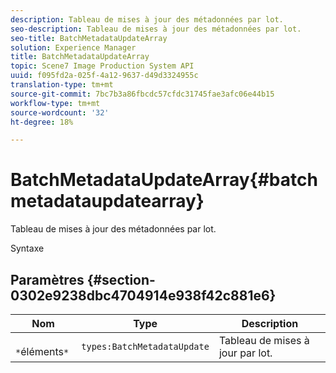 ```yaml
---
description: Tableau de mises à jour des métadonnées par lot.
seo-description: Tableau de mises à jour des métadonnées par lot.
seo-title: BatchMetadataUpdateArray
solution: Experience Manager
title: BatchMetadataUpdateArray
topic: Scene7 Image Production System API
uuid: f095fd2a-025f-4a12-9637-d49d3324955c
translation-type: tm+mt
source-git-commit: 7bc7b3a86fbcdc57cfdc31745fae3afc06e44b15
workflow-type: tm+mt
source-wordcount: '32'
ht-degree: 18%

---
```



# BatchMetadataUpdateArray{#batchmetadataupdatearray}

Tableau de mises à jour des métadonnées par lot.

Syntaxe

## Paramètres {#section-0302e9238dbc4704914e938f42c881e6}

| Nom | Type | Description |
|---|---|---|
| ` *`éléments`*` | `types:BatchMetadataUpdate` | Tableau de mises à jour par lot. |

